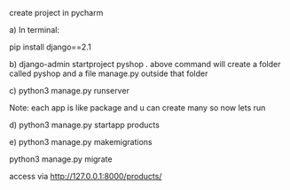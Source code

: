 
create project in pycharm

 a)  In terminal:
  
  pip install django==2.1

 b) django-admin startproject pyshop .
above command will create a folder called pyshop and a file manage.py outside that folder

 c) python3 manage.py runserver

Note: each app is like package and u can create many so now lets run

d) python3 manage.py startapp products

e) python3 manage.py makemigrations

 python3 manage.py migrate

access via http://127.0.0.1:8000/products/